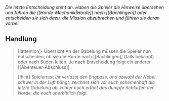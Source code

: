 *Die letzte Entscheidung steht an.
Haben die Spieler die Hinweise übersehen und führen die [[Horde-Mechanik|Horde]] nach [[Bachlingen]] oder entscheiden sie sich dazu, die Mission abzubrechen und führen sie daran vorbei.*
## Handlung

>[!attention]- Übersicht
>An der Gabelung müssen die Spieler nun entscheiden, ob sie die Horde nach [[Bachlingen]] (falls bekannt) oder nach Süden leiten. Je nach Entscheidung folgt ein anderer [[Abenteuer-Abschluss]].

>[!hint] Spielertext
>*Ihr verlasst den Engpass, und obwohl der Nebel schwer in der Luft hängt, zeichnet sich vor euch schemenhaft die letzte Gabelung ab. Hinter euch ertönt das dumpfe Schlurfen der Horde, die euch unerbittlich folgt.*